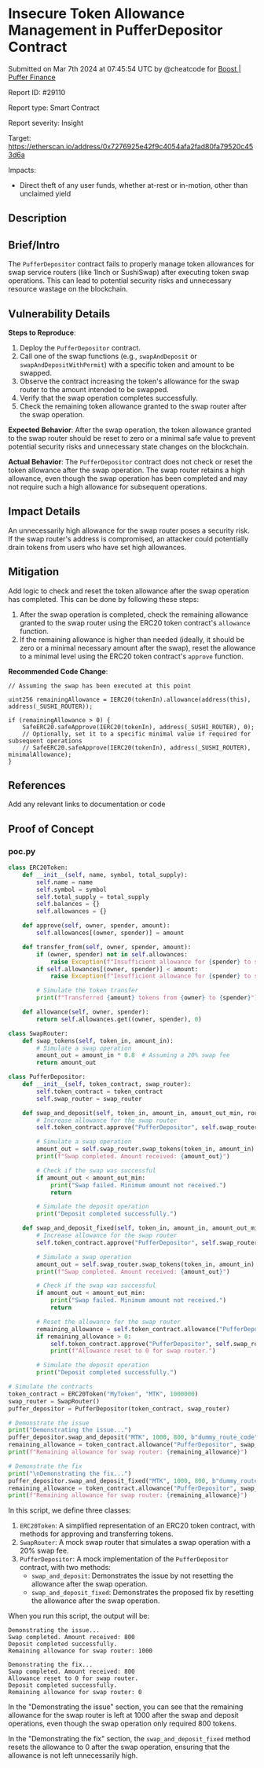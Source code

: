 
# Insecure Token Allowance Management in PufferDepositor Contract

Submitted on Mar 7th 2024 at 07:45:54 UTC by @cheatcode for [Boost | Puffer Finance](https://immunefi.com/bounty/pufferfinance-boost/)

Report ID: #29110

Report type: Smart Contract

Report severity: Insight

Target: https://etherscan.io/address/0x7276925e42f9c4054afa2fad80fa79520c453d6a

Impacts:
- Direct theft of any user funds, whether at-rest or in-motion, other than unclaimed yield

## Description
## Brief/Intro
The `PufferDepositor` contract fails to properly manage token allowances for swap service routers (like 1Inch or SushiSwap) after executing token swap operations. This can lead to potential security risks and unnecessary resource wastage on the blockchain.

## Vulnerability Details
**Steps to Reproduce**:
1. Deploy the `PufferDepositor` contract.
2. Call one of the swap functions (e.g., `swapAndDeposit` or `swapAndDepositWithPermit`) with a specific token and amount to be swapped.
3. Observe the contract increasing the token's allowance for the swap router to the amount intended to be swapped.
4. Verify that the swap operation completes successfully.
5. Check the remaining token allowance granted to the swap router after the swap operation.

**Expected Behavior**:
After the swap operation, the token allowance granted to the swap router should be reset to zero or a minimal safe value to prevent potential security risks and unnecessary state changes on the blockchain.

**Actual Behavior**:
The `PufferDepositor` contract does not check or reset the token allowance after the swap operation. The swap router retains a high allowance, even though the swap operation has been completed and may not require such a high allowance for subsequent operations.

## Impact Details
An unnecessarily high allowance for the swap router poses a security risk. If the swap router's address is compromised, an attacker could potentially drain tokens from users who have set high allowances.

## Mitigation
Add logic to check and reset the token allowance after the swap operation has completed. This can be done by following these steps:

1. After the swap operation is completed, check the remaining allowance granted to the swap router using the ERC20 token contract's `allowance` function.
2. If the remaining allowance is higher than needed (ideally, it should be zero or a minimal necessary amount after the swap), reset the allowance to a minimal level using the ERC20 token contract's `approve` function.

**Recommended Code Change**:
```solidity
// Assuming the swap has been executed at this point

uint256 remainingAllowance = IERC20(tokenIn).allowance(address(this), address(_SUSHI_ROUTER));

if (remainingAllowance > 0) {
    SafeERC20.safeApprove(IERC20(tokenIn), address(_SUSHI_ROUTER), 0);
    // Optionally, set it to a specific minimal value if required for subsequent operations
    // SafeERC20.safeApprove(IERC20(tokenIn), address(_SUSHI_ROUTER), minimalAllowance);
}
```

## References
Add any relevant links to documentation or code



## Proof of Concept

### poc.py
```python
class ERC20Token:
    def __init__(self, name, symbol, total_supply):
        self.name = name
        self.symbol = symbol
        self.total_supply = total_supply
        self.balances = {}
        self.allowances = {}

    def approve(self, owner, spender, amount):
        self.allowances[(owner, spender)] = amount

    def transfer_from(self, owner, spender, amount):
        if (owner, spender) not in self.allowances:
            raise Exception(f"Insufficient allowance for {spender} to spend {owner}'s tokens")
        if self.allowances[(owner, spender)] < amount:
            raise Exception(f"Insufficient allowance for {spender} to spend {amount} of {owner}'s tokens")

        # Simulate the token transfer
        print(f"Transferred {amount} tokens from {owner} to {spender}")

    def allowance(self, owner, spender):
        return self.allowances.get((owner, spender), 0)

class SwapRouter:
    def swap_tokens(self, token_in, amount_in):
        # Simulate a swap operation
        amount_out = amount_in * 0.8  # Assuming a 20% swap fee
        return amount_out

class PufferDepositor:
    def __init__(self, token_contract, swap_router):
        self.token_contract = token_contract
        self.swap_router = swap_router

    def swap_and_deposit(self, token_in, amount_in, amount_out_min, route_code):
        # Increase allowance for the swap router
        self.token_contract.approve("PufferDepositor", self.swap_router, amount_in)

        # Simulate a swap operation
        amount_out = self.swap_router.swap_tokens(token_in, amount_in)
        print(f"Swap completed. Amount received: {amount_out}")

        # Check if the swap was successful
        if amount_out < amount_out_min:
            print("Swap failed. Minimum amount not received.")
            return

        # Simulate the deposit operation
        print("Deposit completed successfully.")

    def swap_and_deposit_fixed(self, token_in, amount_in, amount_out_min, route_code):
        # Increase allowance for the swap router
        self.token_contract.approve("PufferDepositor", self.swap_router, amount_in)

        # Simulate a swap operation
        amount_out = self.swap_router.swap_tokens(token_in, amount_in)
        print(f"Swap completed. Amount received: {amount_out}")

        # Check if the swap was successful
        if amount_out < amount_out_min:
            print("Swap failed. Minimum amount not received.")
            return

        # Reset the allowance for the swap router
        remaining_allowance = self.token_contract.allowance("PufferDepositor", self.swap_router)
        if remaining_allowance > 0:
            self.token_contract.approve("PufferDepositor", self.swap_router, 0)
            print(f"Allowance reset to 0 for swap router.")

        # Simulate the deposit operation
        print("Deposit completed successfully.")

# Simulate the contracts
token_contract = ERC20Token("MyToken", "MTK", 1000000)
swap_router = SwapRouter()
puffer_depositor = PufferDepositor(token_contract, swap_router)

# Demonstrate the issue
print("Demonstrating the issue...")
puffer_depositor.swap_and_deposit("MTK", 1000, 800, b"dummy_route_code")
remaining_allowance = token_contract.allowance("PufferDepositor", swap_router)
print(f"Remaining allowance for swap router: {remaining_allowance}")

# Demonstrate the fix
print("\nDemonstrating the fix...")
puffer_depositor.swap_and_deposit_fixed("MTK", 1000, 800, b"dummy_route_code")
remaining_allowance = token_contract.allowance("PufferDepositor", swap_router)
print(f"Remaining allowance for swap router: {remaining_allowance}")
```

In this script, we define three classes:

1. `ERC20Token`: A simplified representation of an ERC20 token contract, with methods for approving and transferring tokens.
2. `SwapRouter`: A mock swap router that simulates a swap operation with a 20% swap fee.
3. `PufferDepositor`: A mock implementation of the `PufferDepositor` contract, with two methods:
   - `swap_and_deposit`: Demonstrates the issue by not resetting the allowance after the swap operation.
   - `swap_and_deposit_fixed`: Demonstrates the proposed fix by resetting the allowance after the swap operation.

When you run this script, the output will be:

```
Demonstrating the issue...
Swap completed. Amount received: 800
Deposit completed successfully.
Remaining allowance for swap router: 1000

Demonstrating the fix...
Swap completed. Amount received: 800
Allowance reset to 0 for swap router.
Deposit completed successfully.
Remaining allowance for swap router: 0
```

In the "Demonstrating the issue" section, you can see that the remaining allowance for the swap router is left at 1000 after the swap and deposit operations, even though the swap operation only required 800 tokens.

In the "Demonstrating the fix" section, the `swap_and_deposit_fixed` method resets the allowance to 0 after the swap operation, ensuring that the allowance is not left unnecessarily high.
